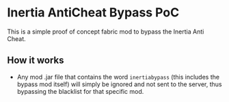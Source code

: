# Inertia AntiCheat Bypass PoC

This is a simple proof of concept fabric mod to bypass the Inertia Anti Cheat.


## How it works
- Any mod .jar file that contains the word `inertiabypass` (this includes the bypass mod itself) will simply be ignored and not sent to the server, thus bypassing the blacklist for that specific mod.


